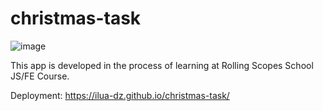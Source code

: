 # christmas-task

![image](https://user-images.githubusercontent.com/86766397/172460118-585d13a8-c8a4-4cc1-9070-6ecc5f4fe5a2.png)

This app is developed in the process of learning at Rolling Scopes School JS/FE Course. 

Deployment: https://ilua-dz.github.io/christmas-task/
